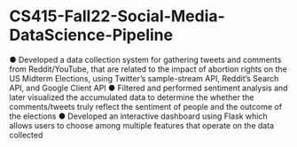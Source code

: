# CS415-Fall22-Social-Media-DataScience-Pipeline
 
● Developed a data collection system for gathering tweets and comments from Reddit/YouTube, that are related to the impact of abortion rights on the US Midterm Elections, using Twitter’s sample-stream API, Reddit’s Search API, and Google Client API
● Filtered and performed sentiment analysis and later visualized the accumulated data to determine the whether the comments/tweets truly reflect the sentiment of people and the outcome of the elections
● Developed an interactive dashboard using Flask which allows users to choose among multiple features that operate on the data collected

